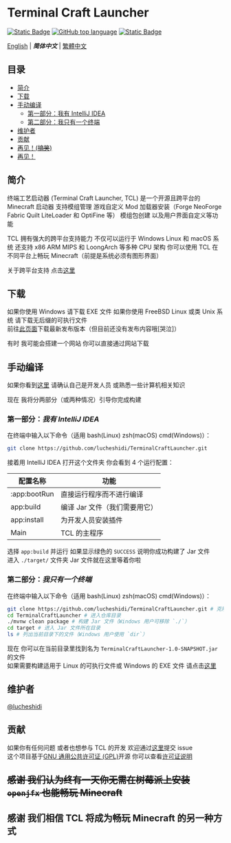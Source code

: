 # Terminal Craft Launcher

[![Static Badge](https://img.shields.io/badge/License-GPL%20v3-green)](https://www.gnu.org/licenses/gpl-3.0.html#license-text)
[![GitHub top language](https://img.shields.io/github/languages/top/lucheshidi/TerminalCraftLauncher?link=https%3A%2F%2Fgithub.com%2Flucheshidi%2FTerminalCraftLauncher)]()
[![Static Badge](https://img.shields.io/badge/Follow%20On-GitHub-black?logo=github&link=https%3A%2F%2Fgithub.com%2Flucheshidi%2FTerminalCraftLauncher.git)](https://github.com/lucheshidi)

[English](README.md) | ***简体中文*** | [繁體中文](README_zh-tw.md)

## 目录
- [简介](#简介)
- [下载](#下载)
- [手动编译](#手动编译)
    - [第一部分：我有 IntelliJ IDEA](#第一部分我有-intellij-idea)
    - [第二部分：我只有一个终端](#第二部分我只有一个终端)
- [维护者](#维护者)
- [贡献](#贡献)
- [再见！(~~搞笑~~)](#感谢-我们认为终有一天你无需在树莓派上安装-openjfx-也能畅玩-minecraft)
- [再见！](#感谢-我们相信-tcl-将成为畅玩-minecraft-的另一种方式)

## 简介
终端工艺启动器 (Terminal Craft Launcher, TCL) 是一个开源且跨平台的 Minecraft 启动器 支持模组管理 游戏自定义 Mod 加载器安装（Forge NeoForge Fabric Quilt LiteLoader 和 OptiFine 等） 模组包创建 以及用户界面自定义等功能

TCL 拥有强大的跨平台支持能力 不仅可以运行于 Windows Linux 和 macOS 系统 还支持 x86 ARM MIPS 和 LoongArch 等多种 CPU 架构 你可以使用 TCL 在不同平台上畅玩 Minecraft（前提是系统必须有图形界面）

关于跨平台支持 点击[这里](PLATFORM.md)

## 下载
如果你使用 Windows 请下载 EXE 文件 如果你使用 FreeBSD Linux 或类 Unix 系统 请下载无后缀的可执行文件  
前往[此页面](https://github.com/lucheshidi/TerminalCraftLauncher/releases)下载最新发布版本（但目前还没有发布内容哦\[哭泣\]）

有时 我可能会搭建一个网站 你可以直接通过网站下载

## 手动编译
如果你看到[这里]() 请确认自己是开发人员 或熟悉一些计算机相关知识

现在 我将分两部分（或两种情况）引导你完成构建

### 第一部分：***我有 IntelliJ IDEA***
在终端中输入以下命令（适用 bash(Linux) zsh(macOS) cmd(Windows)）：
```bash
git clone https://github.com/lucheshidi/TerminalCraftLauncher.git
```
接着用 IntelliJ IDEA 打开这个文件夹 你会看到 4 个运行配置：

| 配置名称         | 功能                |
|--------------|-------------------|
| :app:bootRun | 直接运行程序而不进行编译      |
| app:build    | 编译 Jar 文件（我们需要用它） |
| app:install  | 为开发人员安装插件         |
| Main         | TCL 的主程序          |

选择 `app:build` 并运行 如果显示绿色的 `SUCCESS` 说明你成功构建了 Jar 文件  
进入 `./target/` 文件夹 Jar 文件就在这里等着你啦

### 第二部分：***我只有一个终端***
在终端中输入以下命令（适用 bash(Linux) zsh(macOS) cmd(Windows)）：
```bash
git clone https://github.com/lucheshidi/TerminalCraftLauncher.git # 克隆这个仓库
cd TerminalCraftLauncher # 进入仓库目录
./mvnw clean package # 构建 Jar 文件（Windows 用户可移除 `./`）
cd target # 进入 Jar 文件所在目录
ls # 列出当前目录下的文件（Windows 用户使用 `dir`）
```
现在 你可以在当前目录里找到名为 `TerminalCraftLauncher-1.0-SNAPSHOT.jar` 的文件  
如果需要构建适用于 Linux 的可执行文件或 Windows 的 EXE 文件 请点击[这里](BUILD.md)

## 维护者
[@lucheshidi](https://github.com/lucheshidi)

## 贡献
如果你有任何问题 或者也想参与 TCL 的开发 欢迎通过[这里](https://github.com/lucheshidi/TerminalCraftLauncher/issues)提交 issue  
这个项目基于[GNU 通用公共许可证 (GPL)](https://www.gnu.org/licenses/gpl-3.0.html)开源 你可以查看[许可证说明](LICENSE)

## ~~感谢 我们认为终有一天你无需在树莓派上安装 `openjfx` 也能畅玩 Minecraft~~
## 感谢 我们相信 TCL 将成为畅玩 Minecraft 的另一种方式